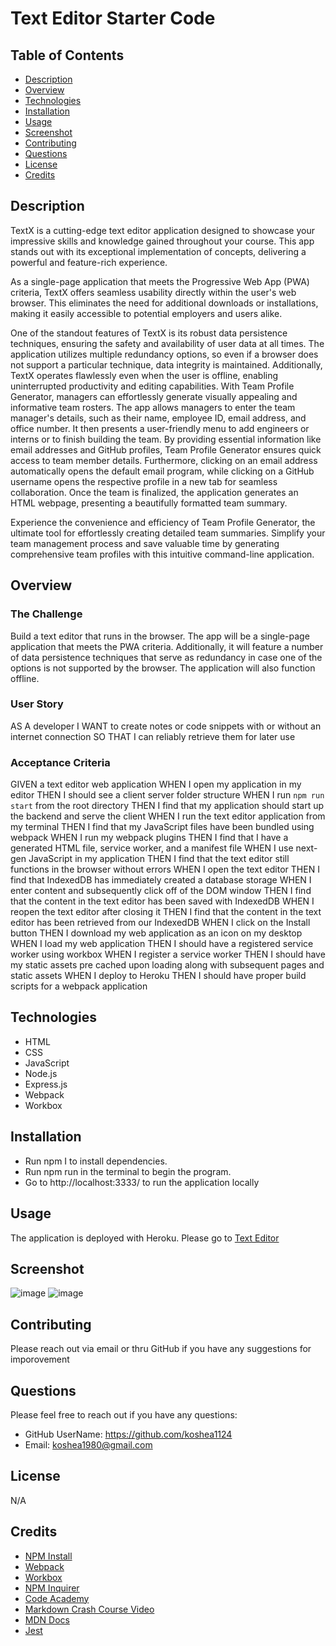 # Text Editor Starter Code

##  Table of Contents
- [Description](#description)
- [Overview](#overview)
- [Technologies](#technologies)
- [Installation](#installation)
- [Usage](#usage)
- [Screenshot](#screenshot)
- [Contributing](#contributing)
- [Questions](#questions)
- [License](#screenshot)
- [Credits](#credits)

##  Description
TextX is a cutting-edge text editor application designed to showcase your impressive skills and knowledge gained throughout your course. This app stands out with its exceptional implementation of concepts, delivering a powerful and feature-rich experience.

As a single-page application that meets the Progressive Web App (PWA) criteria, TextX offers seamless usability directly within the user's web browser. This eliminates the need for additional downloads or installations, making it easily accessible to potential employers and users alike.

One of the standout features of TextX is its robust data persistence techniques, ensuring the safety and availability of user data at all times. The application utilizes multiple redundancy options, so even if a browser does not support a particular technique, data integrity is maintained. Additionally, TextX operates flawlessly even when the user is offline, enabling uninterrupted productivity and editing capabilities.
With Team Profile Generator, managers can effortlessly generate visually appealing and informative team rosters. The app allows managers to enter the team manager's details, such as their name, employee ID, email address, and office number. It then presents a user-friendly menu to add engineers or interns or to finish building the team. By providing essential information like email addresses and GitHub profiles, Team Profile Generator ensures quick access to team member details. Furthermore, clicking on an email address automatically opens the default email program, while clicking on a GitHub username opens the respective profile in a new tab for seamless collaboration. Once the team is finalized, the application generates an HTML webpage, presenting a beautifully formatted team summary.

Experience the convenience and efficiency of Team Profile Generator, the ultimate tool for effortlessly creating detailed team summaries. Simplify your team management process and save valuable time by generating comprehensive team profiles with this intuitive command-line application.

##  Overview
### The Challenge
Build a text editor that runs in the browser. The app will be a single-page application that meets the PWA criteria. Additionally, it will feature a number of data persistence techniques that serve as redundancy in case one of the options is not supported by the browser. The application will also function offline.

### User Story
AS A developer
I WANT to create notes or code snippets with or without an internet connection
SO THAT I can reliably retrieve them for later use

### Acceptance Criteria
GIVEN a text editor web application
WHEN I open my application in my editor
THEN I should see a client server folder structure
WHEN I run `npm run start` from the root directory
THEN I find that my application should start up the backend and serve the client
WHEN I run the text editor application from my terminal
THEN I find that my JavaScript files have been bundled using webpack
WHEN I run my webpack plugins
THEN I find that I have a generated HTML file, service worker, and a manifest file
WHEN I use next-gen JavaScript in my application
THEN I find that the text editor still functions in the browser without errors
WHEN I open the text editor
THEN I find that IndexedDB has immediately created a database storage
WHEN I enter content and subsequently click off of the DOM window
THEN I find that the content in the text editor has been saved with IndexedDB
WHEN I reopen the text editor after closing it
THEN I find that the content in the text editor has been retrieved from our IndexedDB
WHEN I click on the Install button
THEN I download my web application as an icon on my desktop
WHEN I load my web application
THEN I should have a registered service worker using workbox
WHEN I register a service worker
THEN I should have my static assets pre cached upon loading along with subsequent pages and static assets
WHEN I deploy to Heroku
THEN I should have proper build scripts for a webpack application

##  Technologies
* HTML
* CSS
* JavaScript
* Node.js
* Express.js
* Webpack
* Workbox
  
##  Installation
* Run npm I to install dependencies.
* Run npm run in the terminal to begin the program.
*  Go to http://localhost:3333/ to run the application locally
  
##  Usage
The application is deployed with Heroku. Please go to [Text Editor](https://pwa-texteditor-v2-427e1e7f4e91.herokuapp.com/)

##  Screenshot
![image](https://github.com/koshea1124/Text-Editor/assets/119077249/f7fb1ff1-b7cc-4710-98b8-b42570072c22)
![image](https://github.com/koshea1124/Text-Editor/assets/119077249/f187a310-7d64-4f13-a043-f74d1f4e2bd7)

##  Contributing
Please reach out via email or thru GitHub if you have any suggestions for imporovement

##  Questions
Please feel free to reach out if you have any questions:
* GitHub UserName: https://github.com/koshea1124
* Email: koshea1980@gmail.com

##  License
N/A

##  Credits
* [NPM Install](https://docs.npmjs.com/cli/v6/commands/npm-init)
* [Webpack](https://webpack.js.org/)
* [Workbox](https://developer.chrome.com/docs/workbox/reference/workbox-webpack-plugin/#type-GenerateSW)
* [NPM Inquirer](https://www.npmjs.com/package/inquirer)
* [Code Academy](https://www.codecademy.com/catalog)
* [Markdown Crash Course Video](https://www.youtube.com/watch?v=HUBNt18RFbo)
* [MDN Docs](https://developer.mozilla.org/en-US/)
* [Jest](https://jestjs.io/docs/getting-started)
